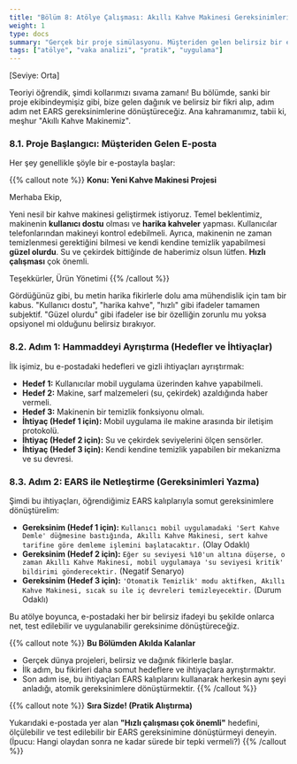 ```yaml
---
title: "Bölüm 8: Atölye Çalışması: Akıllı Kahve Makinesi Gereksinimlerini Yazmak"
weight: 1
type: docs
summary: "Gerçek bir proje simülasyonu. Müşteriden gelen belirsiz bir e-postayı alıp, adım adım net EARS gereksinimlerine nasıl dönüştüreceğimizi uygulamalı olarak öğrenin."
tags: ["atölye", "vaka analizi", "pratik", "uygulama"]
---
```


[Seviye: Orta]

Teoriyi öğrendik, şimdi kollarımızı sıvama zamanı! Bu bölümde, sanki bir proje ekibindeymişiz gibi, bize gelen dağınık ve belirsiz bir fikri alıp, adım adım net EARS gereksinimlerine dönüştüreceğiz. Ana kahramanımız, tabii ki, meşhur "Akıllı Kahve Makinemiz".

### 8.1. Proje Başlangıcı: Müşteriden Gelen E-posta

Her şey genellikle şöyle bir e-postayla başlar:

{{% callout note %}}
**Konu: Yeni Kahve Makinesi Projesi**

Merhaba Ekip,

Yeni nesil bir kahve makinesi geliştirmek istiyoruz. Temel beklentimiz, makinenin **kullanıcı dostu** olması ve **harika kahveler** yapması. Kullanıcılar telefonlarından makineyi kontrol edebilmeli. Ayrıca, makinenin ne zaman temizlenmesi gerektiğini bilmesi ve kendi kendine temizlik yapabilmesi **güzel olurdu**. Su ve çekirdek bittiğinde de haberimiz olsun lütfen. **Hızlı çalışması** çok önemli.

Teşekkürler,
Ürün Yönetimi
{{% /callout %}}

Gördüğünüz gibi, bu metin harika fikirlerle dolu ama mühendislik için tam bir kabus. "Kullanıcı dostu", "harika kahve", "hızlı" gibi ifadeler tamamen subjektif. "Güzel olurdu" gibi ifadeler ise bir özelliğin zorunlu mu yoksa opsiyonel mi olduğunu belirsiz bırakıyor.

### 8.2. Adım 1: Hammaddeyi Ayrıştırma (Hedefler ve İhtiyaçlar)

İlk işimiz, bu e-postadaki hedefleri ve gizli ihtiyaçları ayrıştırmak:

- **Hedef 1:** Kullanıcılar mobil uygulama üzerinden kahve yapabilmeli.
- **Hedef 2:** Makine, sarf malzemeleri (su, çekirdek) azaldığında haber vermeli.
- **Hedef 3:** Makinenin bir temizlik fonksiyonu olmalı.
- **İhtiyaç (Hedef 1 için):** Mobil uygulama ile makine arasında bir iletişim protokolü.
- **İhtiyaç (Hedef 2 için):** Su ve çekirdek seviyelerini ölçen sensörler.
- **İhtiyaç (Hedef 3 için):** Kendi kendine temizlik yapabilen bir mekanizma ve su devresi.

### 8.3. Adım 2: EARS ile Netleştirme (Gereksinimleri Yazma)

Şimdi bu ihtiyaçları, öğrendiğimiz EARS kalıplarıyla somut gereksinimlere dönüştürelim:

- **Gereksinim (Hedef 1 için):** `Kullanıcı mobil uygulamadaki 'Sert Kahve Demle' düğmesine bastığında, Akıllı Kahve Makinesi, sert kahve tarifine göre demleme işlemini başlatacaktır.` (Olay Odaklı)
- **Gereksinim (Hedef 2 için):** `Eğer su seviyesi %10'un altına düşerse, o zaman Akıllı Kahve Makinesi, mobil uygulamaya 'su seviyesi kritik' bildirimi gönderecektir.` (Negatif Senaryo)
- **Gereksinim (Hedef 3 için):** `'Otomatik Temizlik' modu aktifken, Akıllı Kahve Makinesi, sıcak su ile iç devreleri temizleyecektir.` (Durum Odaklı)

Bu atölye boyunca, e-postadaki her bir belirsiz ifadeyi bu şekilde onlarca net, test edilebilir ve uygulanabilir gereksinime dönüştüreceğiz.

{{% callout note %}}
**Bu Bölümden Akılda Kalanlar**

- Gerçek dünya projeleri, belirsiz ve dağınık fikirlerle başlar.
- İlk adım, bu fikirleri daha somut hedeflere ve ihtiyaçlara ayrıştırmaktır.
- Son adım ise, bu ihtiyaçları EARS kalıplarını kullanarak herkesin aynı şeyi anladığı, atomik gereksinimlere dönüştürmektir.
  {{% /callout %}}

{{% callout note %}}
**Sıra Sizde! (Pratik Alıştırma)**

Yukarıdaki e-postada yer alan **"Hızlı çalışması çok önemli"** hedefini, ölçülebilir ve test edilebilir bir EARS gereksinimine dönüştürmeyi deneyin. (İpucu: Hangi olaydan sonra ne kadar sürede bir tepki vermeli?)
{{% /callout %}}
